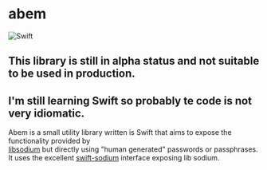 # abem
![Swift](https://github.com/manelmontilla/abem/workflows/Swift/badge.svg)
## This library is still in alpha status and not suitable to be used in production.
## I'm still learning Swift so probably te code is not very idiomatic.

Abem is a small utility library written is Swift that aims to expose the functionality provided by  
[libsodium](https://github.com/jedisct1/libsodium) but directly using "human generated"
passwords or passphrases. It uses the excellent [swift-sodium](https://github.com/jedisct1/swift-sodium)
interface exposing lib sodium.
